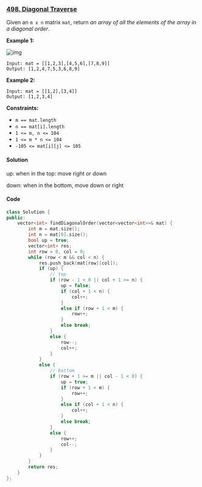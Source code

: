 ### [498. Diagonal Traverse](https://leetcode.com/problems/diagonal-traverse/)

Given an `m x n` matrix `mat`, return *an array of all the elements of the array in a diagonal order*.

 

**Example 1:**

![img](https://assets.leetcode.com/uploads/2021/04/10/diag1-grid.jpg)

```
Input: mat = [[1,2,3],[4,5,6],[7,8,9]]
Output: [1,2,4,7,5,3,6,8,9]
```

**Example 2:**

```
Input: mat = [[1,2],[3,4]]
Output: [1,2,3,4]
```

 

**Constraints:**

- `m == mat.length`
- `n == mat[i].length`
- `1 <= m, n <= 104`
- `1 <= m * n <= 104`
- `-105 <= mat[i][j] <= 105`

#### Solution

up: when in the top: move right or down

down: when in the bottom, move down or right

#### Code

```c++
class Solution {
public:
    vector<int> findDiagonalOrder(vector<vector<int>>& mat) {
        int m = mat.size();
        int n = mat[0].size();
        bool up = true;
        vector<int> res;
        int row = 0, col = 0;
        while (row < m && col < n) {
            res.push_back(mat[row][col]);
            if (up) {
                // top
                if (row - 1 < 0 || col + 1 >= n) {
                    up = false;
                    if (col + 1 < n) {
                        col++;
                    }
                    else if (row + 1 < m) {
                        row++;
                    }
                    else break;
                }
                else {
                    row--;
                    col++;
                }
            }
            else {
                // bottom
                if (row + 1 >= m || col - 1 < 0) {
                    up = true;
                    if (row + 1 < m) {
                        row++;
                    }
                    else if (col + 1 < n) {
                        col++;
                    }
                    else break;
                }
                else {
                    row++;
                    col--;
                }
            }
        }
        return res;
    }
};
```



